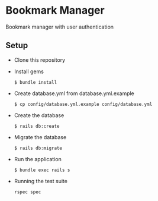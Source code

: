 
# Bookmark Manager

Bookmark manager with user authentication

## Setup

* Clone this repository
* Install gems

    ```
    $ bundle install
    ```

* Create database.yml from database.yml.example

    ```
    $ cp config/database.yml.example config/database.yml
    ```

* Create the database

    ```
    $ rails db:create
    ```

* Migrate the database

    ```
    $ rails db:migrate
    ```

* Run the application

    ```
    $ bundle exec rails s
    ```

* Running the test suite

   ```
   rspec spec
   ```
